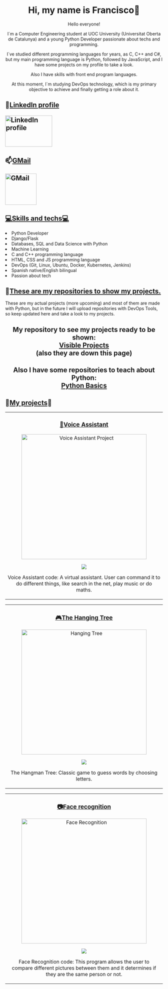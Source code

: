 <div align="center">
<h1 align="center">Hi, my name is Francisco👋</h1>
  
<p align="center">

Hello everyone!

I´m a Computer Engineering student at UOC University (Universitat Oberta de Catalunya) and a young Python Developer passionate about techs and programming.

I´ve studied different programming languages for years, as C, C++ and C#, but my main programming language is Python, followed by JavaScript, and I have some projects on my profile to take a look.

Also I have skills with front end program languages.

At this moment, I´m studying DevOps technology, which is my primary objective to achieve and finally getting a role about it.
</p>
</div>

<h2>
<b>🔗<ins>LinkedIn profile</ins></b>
<p>
<a href="https://www.linkedin.com/in/francisco-m-sirvent-candea-68749719b">
<img src="https://logosmarcas.net/wp-content/uploads/2020/04/Linkedin-Logo.png" alt="LinkedIn profile" width="150" height="100">
</a>
</p>
</h2>
  
<h2>
<b>📫<ins>GMail</ins></b>
<p>
<a href="https://www.fsirventcandea@gmail.com">
<img src="https://th.bing.com/th/id/R.ae1fbd64a793791023ce79747500f709?rik=z%2bHyd97vQbPpFA&pid=ImgRaw&r=0" alt="GMail" width="100" height="100">
</a>
</p>
</h2>
  
<h2><ins><b>💻Skills and techs💻</b></ins></h2>
<li>Python Developer</li>
<li>Django/Flask</li>
<li>Databases, SQL and Data Science with Python</li>
<li>Machine Learning</li>
<li>C and C++ programming language</li>
<li>HTML, CSS and JS programming language</li>
<li>DevOps (Git, Linux, Ubuntu, Docker, Kubernetes, Jenkins)</li>
<li>Spanish native/English bilingual</li>
<li>Passion about tech</li>

<h2>
👷<ins><b>These are my repositories to show my projects.</b></ins>
</h2>
These are my actual projects (more upcoming) and most of them are made with Python, but in the future I will upload repositories with DevOps Tools, so keep updated here and take a look to my projects.
<h2 align="center">My repository to see my projects ready to be shown:<a href="https://github.com/fransirvent1994/VisibleProjects"> <br><ins>Visible Projects</ins> </a> <br>(also they are down this page)</h2>
<h2 align="center"> Also I have some repositories to teach about Python:<a href= "https://github.com/fransirvent1994/Python-Basics.git"><br><ins>Python Basics</ins></a></h2>

<h2>
<b>🔨<ins>My projects</ins>🔨</b>
</h2>

<table>
<td width="50%">
<h3 align="center"><a href="https://github.com/fransirvent1994/VisibleProjects/blob/main/VoiceAssistant.py"><ins>🤖Voice Assistant</ins></a></h3>
<div align="center">
<a href="https://github.com/fransirvent1994/VisibleProjects/blob/main/VoiceAssistant.py" target="_blank">
<img src="https://image.news.livedoor.com/newsimage/stf/8/9/89e48_1127_b373474e_bd71f39f.jpg" width="400" alt="Voice Assistant Project"></a>
<p>
<a href="https://github.com/fransirvent1994/VisibleProjects/blob/main/VoiceAssistant.py" target="_blank">
<img src="https://img.shields.io/badge/CODE-ff9?style=for-the-badge&logo=github&logoColor=black">
</a>
</p>
<p>Voice Assistant code: A virtual assistant. User can command it to do different things, like search in the net, play music or do maths.
</td>

<table>
<td width="50%">
<h3 align="center"><a href="https://github.com/fransirvent1994/VisibleProjects/blob/main/Hanging%20Tree.py"><ins>🎮The Hanging Tree</ins></a></h3>
<div align="center">                                       
<a href="https://github.com/fransirvent1994/VisibleProjects/blob/main/Hanging%20Tree.py" target="_blank">
<img src="https://media.istockphoto.com/illustrations/simple-illustration-of-hangman-game-illustration-id1196954772?k=6&m=1196954772&s=170667a&w=0&h=iNA3SlxYdtJZrtzu7uxEv18YCGEepC-Zs8gmSgvSg6c=" width="400" alt="Hanging Tree"></a>
<p>
<a href="https://github.com/fransirvent1994/VisibleProjects/blob/main/Hanging%20Tree.py" target="_blank">
<img src="https://img.shields.io/badge/CODE-80ffaa?style=for-the-badge&logo=github&logoColor=black">
</a>
</p>
<p>The Hangman Tree: Classic game to guess words by choosing letters.
</td>

<table>
<td width="50%">
<h3 align="center"><a href="https://github.com/fransirvent1994/VisibleProjects/blob/main/Face%20Recognition.py"><ins>📷Face recognition</ins></a></h3>
<div align="center">
<a href="https://github.com/fransirvent1994/VisibleProjects/blob/main/Face%20Recognition.py" target="_blank">
<img src="https://www.vhv.rs/dpng/d/232-2327111_transparent-recognition-clipart-face-recognition-logo-png-png.png" width="400" alt="Face Recognition">
<p>
<a href="https://github.com/fransirvent1994/VisibleProjects/blob/main/Face%20Recognition.py" target="_blank">
<img src="https://img.shields.io/badge/CODE-80ffaa?style=for-the-badge&logo=github&logoColor=black">
</a>
</p>
<p>Face Recognition code: This program allows the user to compare different pictures between them and it determines if they are the same person or not.</p>
</td>
</div>                                                                               


